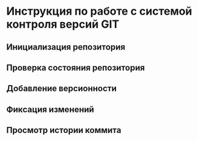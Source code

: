 # **Инструкция по работе с системой контроля версий GIT**

## Инициализация репозитория 

## Проверка состояния репозитория

## Добавление версионности 

## Фиксация изменений

## Просмотр истории коммита
